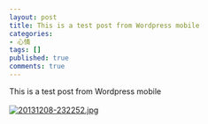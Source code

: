 ```yaml
---
layout: post
title: This is a test post from Wordpress mobile
categories:
- 心情
tags: []
published: true
comments: true
---
```

<p>This is a test post from Wordpress mobile<br /><br /><a href="http://www.njiang1987.com/wp-content/uploads/2013/12/20131208-232252.jpg"><img src="http://www.njiang1987.com/wp-content/uploads/2013/12/20131208-232252.jpg" alt="20131208-232252.jpg" class="alignnone size-full" /></a></p>
